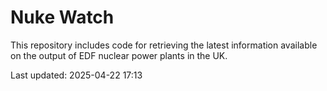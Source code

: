 # Nuke Watch

This repository includes code for retrieving the latest information available on the output of EDF nuclear power plants in the UK.

Last updated: 2025-04-22 17:13